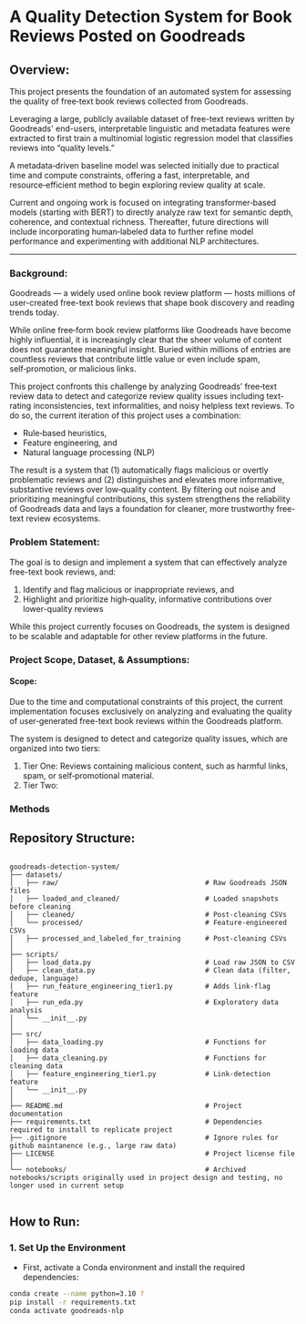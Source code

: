 # A Quality Detection System for Book Reviews Posted on Goodreads

## Overview: 
This project presents the foundation of an automated system for assessing the quality of free‑text book reviews collected from Goodreads.

Leveraging a large, publicly available dataset of free-text reviews written by Goodreads' end-users, interpretable linguistic and metadata features were extracted to first train a multinomial logistic regression model that classifies reviews into “quality levels.”

A metadata‑driven baseline model was selected initially due to practical time and compute constraints, offering a fast, interpretable, and resource‑efficient method to begin exploring review quality at scale.

Current and ongoing work is focused on integrating transformer‑based models (starting with BERT) to directly analyze raw text for semantic depth, coherence, and contextual richness. Thereafter, future directions will include incorporating human‑labeled data to further refine model performance and experimenting with additional NLP architectures.

-----

### Background: 
Goodreads — a widely used online book review platform — hosts millions of user-created free-text book reviews that shape book discovery and reading trends today.

While online free‑form book review platforms like Goodreads have become highly influential, it is increasingly clear that the sheer volume of content does not guarantee meaningful insight. Buried within millions of entries are countless reviews that contribute little value or even include spam, self‑promotion, or malicious links.  

This project confronts this challenge by analyzing Goodreads’ free‑text review data to detect and categorize review quality issues including text-rating inconsistencies, text informalities, and noisy helpless text reviews. To do so, the current iteration of this project uses a combination: 
- Rule‑based heuristics, 
- Feature engineering, and 
- Natural language processing (NLP) 

The result is a system that (1) automatically flags malicious or overtly problematic reviews and (2) distinguishes and elevates more informative, substantive reviews over low‑quality content. By filtering out noise and prioritizing meaningful contributions, this system strengthens the reliability of Goodreads data and lays a foundation for cleaner, more trustworthy free-text review ecosystems. 

### Problem Statement: 
The goal is to design and implement a system that can effectively analyze free-text book reviews, and: 
1. Identify and flag malicious or inappropriate reviews, and
2. Highlight and prioritize high‑quality, informative contributions over lower-quality reviews

While this project currently focuses on Goodreads, the system is designed to be scalable and adaptable for other review platforms in the future.

### Project Scope, Dataset, & Assumptions: 

#### Scope: 
Due to the time and computational constraints of this project, the current implementation focuses exclusively on analyzing and evaluating the quality of user‑generated free-text book reviews within the Goodreads platform.

The system is designed to detect and categorize quality issues, which are organized into two tiers: 
1. Tier One: Reviews containing malicious content, such as harmful links, spam, or self‑promotional material.
2. Tier Two: 

### Methods 

## Repository Structure: 
```plaintext

goodreads-detection-system/
├── datasets/
│   ├── raw/                                    # Raw Goodreads JSON files
│   ├── loaded_and_cleaned/                     # Loaded snapshots before cleaning
│   ├── cleaned/                                # Post-cleaning CSVs
│   └── processed/                              # Feature-engineered CSVs
│   ├── processed_and_labeled_for_training      # Post-cleaning CSVs
│
├── scripts/
│   ├── load_data.py                            # Load raw JSON to CSV
│   ├── clean_data.py                           # Clean data (filter, dedupe, language)
│   ├── run_feature_engineering_tier1.py        # Adds link-flag feature
│   ├── run_eda.py                              # Exploratory data analysis
│   └── __init__.py
│
├── src/
│   ├── data_loading.py                         # Functions for loading data
│   ├── data_cleaning.py                        # Functions for cleaning data
│   ├── feature_engineering_tier1.py            # Link-detection feature
│   └── __init__.py
│
├── README.md                                   # Project documentation
├── requirements.txt                            # Dependencies required to install to replicate project
├── .gitignore                                  # Ignore rules for github maintanence (e.g., large raw data)
├── LICENSE                                     # Project license file
│
└── notebooks/                                  # Archived notebooks/scripts originally used in project design and testing, no longer used in current setup


```

## How to Run: 

### 1. Set Up the Environment
- First, activate a Conda environment and install the required dependencies:

```sh
conda create --name python=3.10 ? 
pip install -r requirements.txt
conda activate goodreads-nlp

